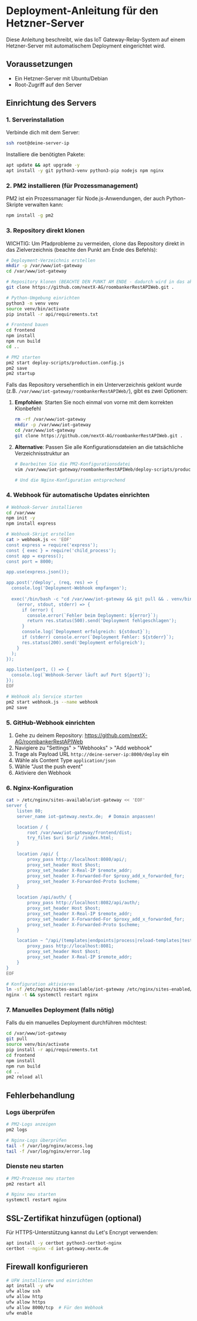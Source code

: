 # Deployment-Anleitung für den Hetzner-Server

Diese Anleitung beschreibt, wie das IoT Gateway-Relay-System auf einem Hetzner-Server mit automatischem Deployment eingerichtet wird.

## Voraussetzungen

- Ein Hetzner-Server mit Ubuntu/Debian
- Root-Zugriff auf den Server

## Einrichtung des Servers

### 1. Serverinstallation

Verbinde dich mit dem Server:

```bash
ssh root@deine-server-ip
```

Installiere die benötigten Pakete:

```bash
apt update && apt upgrade -y
apt install -y git python3-venv python3-pip nodejs npm nginx
```

### 2. PM2 installieren (für Prozessmanagement)

PM2 ist ein Prozessmanager für Node.js-Anwendungen, der auch Python-Skripte verwalten kann:

```bash
npm install -g pm2
```

### 3. Repository direkt klonen

WICHTIG: Um Pfadprobleme zu vermeiden, clone das Repository direkt in das Zielverzeichnis (beachte den Punkt am Ende des Befehls):

```bash
# Deployment-Verzeichnis erstellen
mkdir -p /var/www/iot-gateway
cd /var/www/iot-gateway

# Repository klonen (BEACHTE DEN PUNKT AM ENDE - dadurch wird in das aktuelle Verzeichnis geklont)
git clone https://github.com/nextX-AG/roombankerRestAPIWeb.git .

# Python-Umgebung einrichten
python3 -m venv venv
source venv/bin/activate
pip install -r api/requirements.txt

# Frontend bauen
cd frontend
npm install
npm run build
cd ..

# PM2 starten
pm2 start deploy-scripts/production.config.js
pm2 save
pm2 startup
```

Falls das Repository versehentlich in ein Unterverzeichnis geklont wurde (z.B. `/var/www/iot-gateway/roombankerRestAPIWeb/`), gibt es zwei Optionen:

1. **Empfohlen**: Starten Sie noch einmal von vorne mit dem korrekten Klonbefehl
   ```bash
   rm -rf /var/www/iot-gateway
   mkdir -p /var/www/iot-gateway
   cd /var/www/iot-gateway
   git clone https://github.com/nextX-AG/roombankerRestAPIWeb.git .
   ```

2. **Alternative**: Passen Sie alle Konfigurationsdateien an die tatsächliche Verzeichnisstruktur an
   ```bash
   # Bearbeiten Sie die PM2-Konfigurationsdatei
   vim /var/www/iot-gateway/roombankerRestAPIWeb/deploy-scripts/production.config.js
   
   # Und die Nginx-Konfiguration entsprechend
   ```

### 4. Webhook für automatische Updates einrichten

```bash
# Webhook-Server installieren
cd /var/www
npm init -y
npm install express

# Webhook-Skript erstellen
cat > webhook.js << 'EOF'
const express = require('express');
const { exec } = require('child_process');
const app = express();
const port = 8000;

app.use(express.json());

app.post('/deploy', (req, res) => {
  console.log('Deployment-Webhook empfangen');
  
  exec('/bin/bash -c "cd /var/www/iot-gateway && git pull && . venv/bin/activate && pip install -r api/requirements.txt && cd frontend && npm install && npm run build && cd .. && pm2 reload all"', 
    (error, stdout, stderr) => {
      if (error) {
        console.error(`Fehler beim Deployment: ${error}`);
        return res.status(500).send('Deployment fehlgeschlagen');
      }
      console.log(`Deployment erfolgreich: ${stdout}`);
      if (stderr) console.error(`Deployment Fehler: ${stderr}`);
      res.status(200).send('Deployment erfolgreich');
    }
  );
});

app.listen(port, () => {
  console.log(`Webhook-Server läuft auf Port ${port}`);
});
EOF

# Webhook als Service starten
pm2 start webhook.js --name webhook
pm2 save
```

### 5. GitHub-Webhook einrichten

1. Gehe zu deinem Repository: https://github.com/nextX-AG/roombankerRestAPIWeb
2. Navigiere zu "Settings" > "Webhooks" > "Add webhook"
3. Trage als Payload URL `http://deine-server-ip:8000/deploy` ein
4. Wähle als Content Type `application/json`
5. Wähle "Just the push event"
6. Aktiviere den Webhook

### 6. Nginx-Konfiguration

```bash
cat > /etc/nginx/sites-available/iot-gateway << 'EOF'
server {
    listen 80;
    server_name iot-gateway.nextx.de;  # Domain anpassen!

    location / {
        root /var/www/iot-gateway/frontend/dist;
        try_files $uri $uri/ /index.html;
    }

    location /api/ {
        proxy_pass http://localhost:8080/api/;
        proxy_set_header Host $host;
        proxy_set_header X-Real-IP $remote_addr;
        proxy_set_header X-Forwarded-For $proxy_add_x_forwarded_for;
        proxy_set_header X-Forwarded-Proto $scheme;
    }

    location /api/auth/ {
        proxy_pass http://localhost:8082/api/auth/;
        proxy_set_header Host $host;
        proxy_set_header X-Real-IP $remote_addr;
        proxy_set_header X-Forwarded-For $proxy_add_x_forwarded_for;
        proxy_set_header X-Forwarded-Proto $scheme;
    }

    location ~ ^/api/(templates|endpoints|process|reload-templates|test-transform) {
        proxy_pass http://localhost:8081;
        proxy_set_header Host $host;
        proxy_set_header X-Real-IP $remote_addr;
    }
}
EOF

# Konfiguration aktivieren
ln -sf /etc/nginx/sites-available/iot-gateway /etc/nginx/sites-enabled/
nginx -t && systemctl restart nginx
```

### 7. Manuelles Deployment (falls nötig)

Falls du ein manuelles Deployment durchführen möchtest:

```bash
cd /var/www/iot-gateway
git pull
source venv/bin/activate
pip install -r api/requirements.txt
cd frontend
npm install
npm run build
cd ..
pm2 reload all
```

## Fehlerbehandlung

### Logs überprüfen

```bash
# PM2-Logs anzeigen
pm2 logs

# Nginx-Logs überprüfen
tail -f /var/log/nginx/access.log
tail -f /var/log/nginx/error.log
```

### Dienste neu starten

```bash
# PM2-Prozesse neu starten
pm2 restart all

# Nginx neu starten
systemctl restart nginx
```

## SSL-Zertifikat hinzufügen (optional)

Für HTTPS-Unterstützung kannst du Let's Encrypt verwenden:

```bash
apt install -y certbot python3-certbot-nginx
certbot --nginx -d iot-gateway.nextx.de
```

## Firewall konfigurieren

```bash
# UFW installieren und einrichten
apt install -y ufw
ufw allow ssh
ufw allow http
ufw allow https
ufw allow 8000/tcp  # Für den Webhook
ufw enable
``` 
